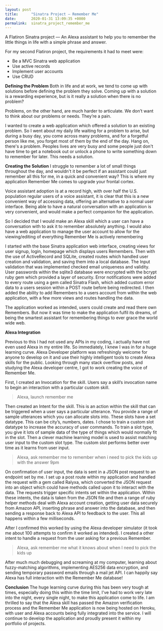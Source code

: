 ```yaml
---
layout: post
title:      "Sinatra Project — Remember Me"
date:       2020-01-31 13:09:35 +0000
permalink:  sinatra_project_remember_me
---
```



A Flatiron Sinatra project — An Alexa assistant to help you to remember the little things in life with a simple phrase and answer.

For my second Flatiron project, the requirements it had to meet were:

* Be a MVC Sinatra web application
* Use active records
* Implement user accounts
* Use CRUD

**Defining the Problem**
Both in life and at work, we tend to come up with solutions before defining the problem they solve. Coming up with a solution is a rewarding experience, but is it really a solution when there is no problem?

Problems, on the other hand, are much harder to articulate. We don’t want to think about our problems or needs. They’re a pain.

I wanted to create a web application which offered a solution to an existing problem. So I went about my daily life waiting for a problem to arise, but during a busy day, you come across many problems, and for a forgetful person like me, you forget most of them by the end of the day. Hang on, there's a problem. Peoples lives are very busy and some people just don't have time to get a notebook out or unlock a phone to write something down to remember for later. This needs a solution.

**Creating the Solution**
I struggle to remember a lot of small things throughout the day, and wouldn't it be perfect if an assistant could just remember all this for me, in a quick and convenient way? This is where my application Remember Me comes to upgrade your frontal cortex.

Voice assistant adoption is at a record high, with over half the U.S. population regular users of a voice assistant, it is clear that this is a new convenient way of accessing data, offering an alternative to a normal user interface. Being able to have a natural conversation with an application is very convenient, and would make a perfect companion for the application.

So I decided that I would make an Alexa skill which a user can have a conversation with to ask it to remember absolutely anything. I would also have a web application to manage the user account to allow for the viewing/editing of everything Remember Me is actively remembering

I started with the base Sinatra application web interface, creating views for user signup, login, homepage which displays users Remembers. Then with the use of ActiveRecord and SQLite, created routes which handled user creation and validation, and saving them into a local database. The Input validation that was implemented checked email uniqueness and validity. User passwords within the sqlite3 database were encrypted with the bcrypt ruby gem which provided a layer of security. Error notifications were added to every route using a gem called Sinatra Flash, which added custom error data to a users session within a POST route before being redirected. I then added the ability to add Remembers to a users account from within the web application, with a few more views and routes handling the data.

The application worked as intended, users could create and read there own Remembers. But now it was time to make the application fulfil its dreams, of being the smartest assistant for remembering things to ever grace the world wide web.

**Alexa Integration**

Previous to this I had not used any APIs in my coding, i actually have not even used Alexa in my entire life. So immediately, I knew I was in for a huge learning curve. Alexa Developer platform was refreshingly welcome for anyone to develop on it and use their highly intelligent tools to create Alexa skills for the public. Looking through many stack overflow posts, and studying the Alexa developer centre, I got to work creating the voice of Remember Me.

First, I created an Invocation for the skill. Users say a skill’s invocation name to begin an interaction with a particular custom skill.

> Alexa, launch remember me

Then created an Intent for the skill. This is an action within the skill that can be triggered when a user says a particular utterance. You provide a range of sample utterances which you can allocate slots into. These slots have a set datatype. This can be city’s, numbers, dates. I chose to train a custom slot datatype to increase the accuracy of user commands. To train a slot type, you give it lots of sample data of the type of things which would normally fit in the slot. Then a clever machine learning model is used to assist matching user input to the custom slot type. The custom slot performs better over time as it learns from user input.

> Alexa, ask remember me to remember when i need to pick the kids up with the answer 9pm

On confirmation of user input, the data is sent in a JSON post request to an endpoint set by me. I set up a post route within my application and handled the request with a gem called Ralyxa, which converted the JSON request into an object which could have methods called upon it to interact with the data. The requests trigger specific intents set within the application. Within these intents, the data is taken from the JSON file and then a range of ruby helper methods deal with Alexa account creation, getting user data securely from Amazon API, inserting phrase and answer into the database, and then sending a response back to Alexa API to feedback to the user. This all happens within a few milliseconds.

After I confirmed this worked by using the Alexa developer simulator (it took me about 100 attempts to confirm it worked as intended). I created a other intent to handle a request from the user asking for a previous Remember.

> Alexa, ask remember me what it knows about when I need to pick the kids up

After much much debugging and screaming at my computer, learning about fuzzy-matching algorithms, implementing AES256 data encryption, and sending temporary password emails through a mail jet API. I can happily say Alexa has full interaction with the Remember Me database!

**Conclusion**
The huge learning curve during this has been very tough at times, especially doing this within the time limit, I've had to work very late into the night, every single night, to make this application come to life. I am thrilled to say that the Alexa skill has passed the Amazon verification process and the Remember Me application is now being hosted on Heroku, with user and Alexa accounts being fully integrated into the service. I will continue to develop the application and proudly present it within my portfolio of projects.




